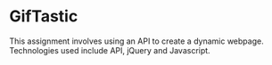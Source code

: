 # GifTastic
This assignment involves using an API to create a dynamic webpage. Technologies used include API, jQuery and Javascript.